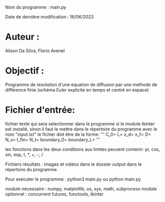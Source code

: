 Nom du programme : main.py

Date de dernière modification : 16/06/2023

# Auteur : 
Alison Da Silva, Florio Avenel

# Objectif :  
Programme de resolution d'une equation de diffusion
par une methode de différence finie
(schéma Euler explicite en temps et centré en espace)

# Fichier d'entrée:   
fichier texte qui sera selectionner dans le programme si le module tkinter
est installé, sinon il faut le mettre dans le répertoire du programme
avec le nom "input.txt"
le fichier doit être de la forme:
'''
C_0=
L=
x_d=
x_f=
D=
N_x=
t_fin=
N_t=
boundary_0=
boundary_L=
'''

les fonctions dans les deux conditions aux limites peuvent contenir: pi, cos, sin, exp, t, *, +, -, /

Fichiers résultats : images et vidéos dans le dossier output dans le répertoire du programme


Pour exécuter le programme : python3 main.py ou python main.py

module nécessaire : numpy, matplotlib, os, sys, math, subprocess
module optionnel : concurrent futures, functools, tkinter